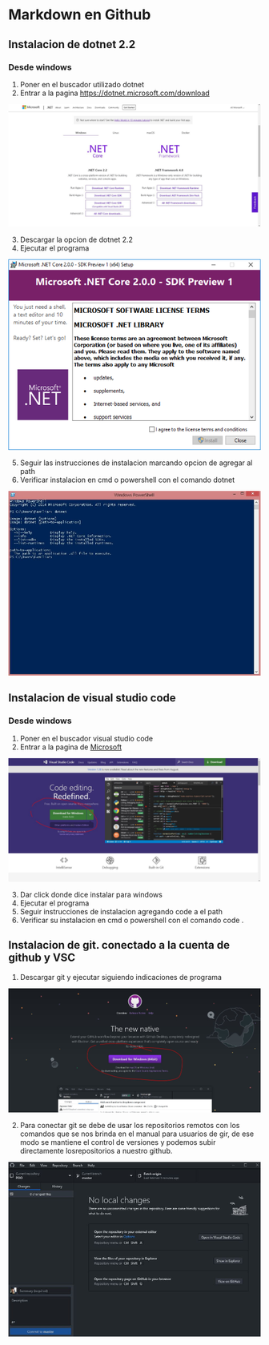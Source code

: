 # Markdown en Github

## Instalacion de dotnet 2.2

### Desde windows
1. Poner en el buscador utilizado dotnet
2. Entrar a la pagina https://dotnet.microsoft.com/download

![](../Imagenes/Dotnet1.JPG)

3. Descargar la opcion de dotnet 2.2 
4. Ejecutar el programa

![](../Imagenes/Dotnet3.JPG)

5. Seguir las instrucciones de instalacion marcando opcion de agregar al path
6. Verificar instalacion en cmd o powershell con el comando dotnet

![](../Imagenes/Dotnet2.JPG)

## Instalacion de visual studio code
 
### Desde windows
1. Poner en el buscador visual studio code
2. Entrar a la pagina de [Microsoft](https://code.visualstudio.com/)

![](../Imagenes/Code.JPG)

3. Dar click donde dice instalar para windows
4. Ejecutar el programa
5. Seguir instrucciones de instalacion agregando code a el path
6. Verificar su instalacion en cmd o powershell con el comando code .

## Instalacion de git. conectado a la cuenta de github y VSC

1. Descargar git y ejecutar siguiendo indicaciones de programa

![](../Imagenes/Github1.JPG)

2. Para conectar git se debe de usar los repositorios remotos con los comandos que se nos
    brinda en el manual para usuarios de gir, de ese modo se mantiene el control de versiones
    y podemos subir directamente losrepositorios a nuestro github.

![](../Imagenes/Github2.JPG)